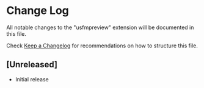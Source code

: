 # Change Log

All notable changes to the "usfmpreview" extension will be documented in this file.

Check [Keep a Changelog](http://keepachangelog.com/) for recommendations on how to structure this file.

## [Unreleased]

- Initial release